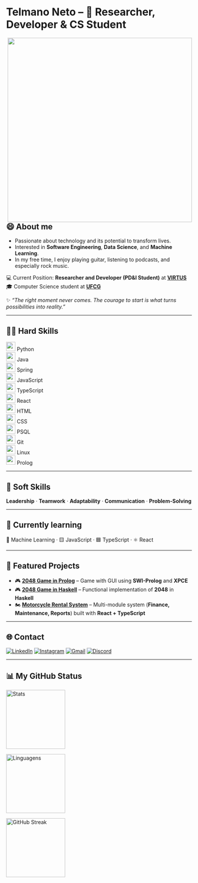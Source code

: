 # Telmano Neto – 🚀 Researcher, Developer & CS Student

<img src="https://raw.githubusercontent.com/MicaelliMedeiros/micaellimedeiros/master/image/computer-illustration.png" width="500" align="right">

## 😄 About me

- Passionate about technology and its potential to transform lives. <br>
- Interested in **Software Engineering**, **Data Science**, and **Machine Learning**. <br>
- In my free time, I enjoy playing guitar, listening to podcasts, and especially rock music. <br>

💻 Current Position: **Researcher and Developer (PD&I Student)** at [**VIRTUS**](https://www.virtus.ufcg.edu.br/) <br>
🎓 Computer Science student at [**UFCG**](https://portal.ufcg.edu.br) <br>

✨ *“The right moment never comes. The courage to start is what turns possibilities into reality.”*

---

## 👨‍💻 Hard Skills
<img src="https://cdn.jsdelivr.net/gh/devicons/devicon/icons/python/python-original.svg" width="25"/> Python   
<img src="https://cdn.jsdelivr.net/gh/devicons/devicon/icons/java/java-original.svg" width="25"/> Java   
<img src="https://cdn.jsdelivr.net/gh/devicons/devicon/icons/spring/spring-original.svg" width="25"/> Spring   
<img src="https://cdn.jsdelivr.net/gh/devicons/devicon/icons/javascript/javascript-original.svg" width="25"/> JavaScript  
<img src="https://cdn.jsdelivr.net/gh/devicons/devicon/icons/typescript/typescript-original.svg" width="25"/> TypeScript   
<img src="https://cdn.jsdelivr.net/gh/devicons/devicon/icons/react/react-original.svg" width="25"/> React   
<img src="https://cdn.jsdelivr.net/gh/devicons/devicon/icons/html5/html5-original.svg" width="25"/> HTML   
<img src="https://cdn.jsdelivr.net/gh/devicons/devicon/icons/css3/css3-original.svg" width="25"/> CSS   
<img src="https://cdn.jsdelivr.net/gh/devicons/devicon/icons/postgresql/postgresql-original.svg" width="25"/> PSQL   
<img src="https://cdn.jsdelivr.net/gh/devicons/devicon/icons/git/git-original.svg" width="25"/> Git   
<img src="https://cdn.jsdelivr.net/gh/devicons/devicon/icons/linux/linux-original.svg" width="25"/> Linux   
<img src="https://cdn.jsdelivr.net/gh/devicons/devicon/icons/prolog/prolog-original.svg" width="25"/> Prolog   

---

## 📌 Soft Skills
**Leadership** · **Teamwork** · **Adaptability** · **Communication** · **Problem-Solving**

---

## 📘 Currently learning
🤖 Machine Learning · 🟨 JavaScript · 🟦 TypeScript · ⚛️ React  

---

## 🚀 Featured Projects
- 🎮 [**2048 Game in Prolog**](#) – Game with GUI using **SWI-Prolog** and **XPCE**  
- 🎮 [**2048 Game in Haskell**](#) – Functional implementation of **2048** in **Haskell**  
- 🏍 [**Motorcycle Rental System**](#) – Multi-module system (**Finance, Maintenance, Reports**) built with **React + TypeScript**  

---

## 🌐 Contact

[![LinkedIn](https://skillicons.dev/icons?i=linkedin)](https://www.linkedin.com/in/telmano-leite-japiassú-neto-867205284)
[![Instagram](https://skillicons.dev/icons?i=instagram)](https://www.instagram.com/telmanoo_/)
[![Gmail](https://skillicons.dev/icons?i=gmail)](mailto:telmano.leite.japiassu.neto@ccc.ufcg.edu.br)
[![Discord](https://skillicons.dev/icons?i=discord)](https://discord.com/users/telmano)

---

## 📊 My GitHub Status

<p align="left">
  <img height="160" src="https://github-readme-stats.vercel.app/api?username=telmanoneto&show_icons=true&theme=radical" alt="Stats" />
</p>

<p align="left">
  <img height="160" src="https://github-readme-stats.vercel.app/api/top-langs/?username=telmanoneto&layout=compact&langs_count=6&theme=radical" alt="Linguagens" />
</p>

<p align="left">
  <img height="160" src="https://streak-stats.demolab.com?user=telmanoneto&theme=radical" alt="GitHub Streak" />
</p>

